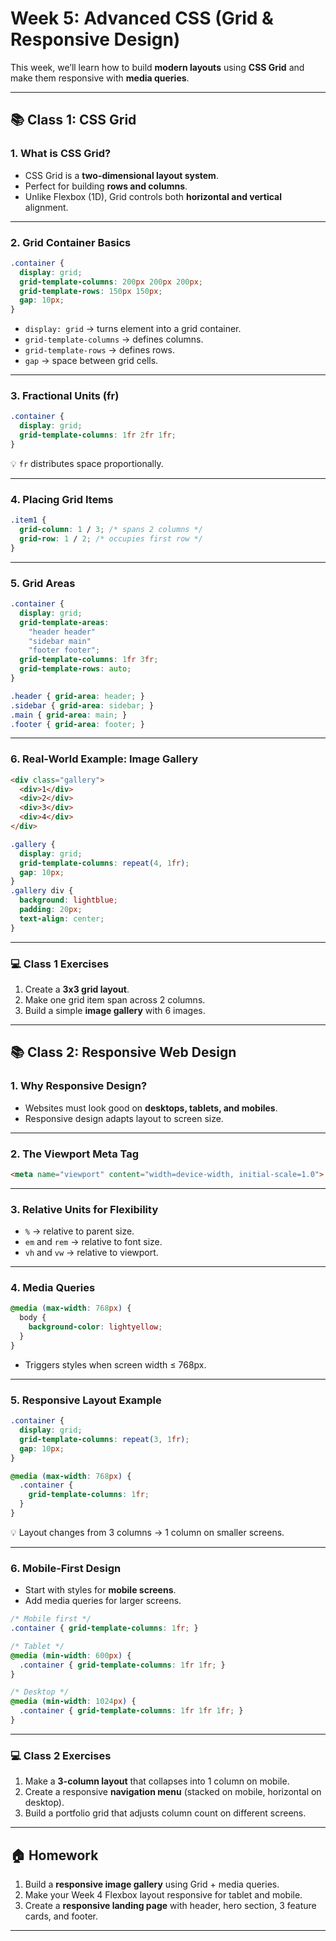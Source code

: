 # Week 5: Advanced CSS (Grid & Responsive Design)

This week, we’ll learn how to build **modern layouts** using **CSS Grid** and make them responsive with **media queries**.

---

## 📚 Class 1: CSS Grid

### 1. What is CSS Grid?

* CSS Grid is a **two-dimensional layout system**.
* Perfect for building **rows and columns**.
* Unlike Flexbox (1D), Grid controls both **horizontal and vertical** alignment.

---

### 2. Grid Container Basics

```css
.container {
  display: grid;
  grid-template-columns: 200px 200px 200px;
  grid-template-rows: 150px 150px;
  gap: 10px;
}
```

* `display: grid` → turns element into a grid container.
* `grid-template-columns` → defines columns.
* `grid-template-rows` → defines rows.
* `gap` → space between grid cells.

---

### 3. Fractional Units (fr)

```css
.container {
  display: grid;
  grid-template-columns: 1fr 2fr 1fr;
}
```

💡 `fr` distributes space proportionally.

---

### 4. Placing Grid Items

```css
.item1 {
  grid-column: 1 / 3; /* spans 2 columns */
  grid-row: 1 / 2; /* occupies first row */
}
```

---

### 5. Grid Areas

```css
.container {
  display: grid;
  grid-template-areas:
    "header header"
    "sidebar main"
    "footer footer";
  grid-template-columns: 1fr 3fr;
  grid-template-rows: auto;
}

.header { grid-area: header; }
.sidebar { grid-area: sidebar; }
.main { grid-area: main; }
.footer { grid-area: footer; }
```

---

### 6. Real-World Example: Image Gallery

```html
<div class="gallery">
  <div>1</div>
  <div>2</div>
  <div>3</div>
  <div>4</div>
</div>
```

```css
.gallery {
  display: grid;
  grid-template-columns: repeat(4, 1fr);
  gap: 10px;
}
.gallery div {
  background: lightblue;
  padding: 20px;
  text-align: center;
}
```

---

### 💻 Class 1 Exercises

1. Create a **3x3 grid layout**.
2. Make one grid item span across 2 columns.
3. Build a simple **image gallery** with 6 images.

---

## 📚 Class 2: Responsive Web Design

### 1. Why Responsive Design?

* Websites must look good on **desktops, tablets, and mobiles**.
* Responsive design adapts layout to screen size.

---

### 2. The Viewport Meta Tag

```html
<meta name="viewport" content="width=device-width, initial-scale=1.0">
```

---

### 3. Relative Units for Flexibility

* `%` → relative to parent size.
* `em` and `rem` → relative to font size.
* `vh` and `vw` → relative to viewport.

---

### 4. Media Queries

```css
@media (max-width: 768px) {
  body {
    background-color: lightyellow;
  }
}
```

* Triggers styles when screen width ≤ 768px.

---

### 5. Responsive Layout Example

```css
.container {
  display: grid;
  grid-template-columns: repeat(3, 1fr);
  gap: 10px;
}

@media (max-width: 768px) {
  .container {
    grid-template-columns: 1fr;
  }
}
```

💡 Layout changes from 3 columns → 1 column on smaller screens.

---

### 6. Mobile-First Design

* Start with styles for **mobile screens**.
* Add media queries for larger screens.

```css
/* Mobile first */
.container { grid-template-columns: 1fr; }

/* Tablet */
@media (min-width: 600px) {
  .container { grid-template-columns: 1fr 1fr; }
}

/* Desktop */
@media (min-width: 1024px) {
  .container { grid-template-columns: 1fr 1fr 1fr; }
}
```

---

### 💻 Class 2 Exercises

1. Make a **3-column layout** that collapses into 1 column on mobile.
2. Create a responsive **navigation menu** (stacked on mobile, horizontal on desktop).
3. Build a portfolio grid that adjusts column count on different screens.

---

## 🏠 Homework

1. Build a **responsive image gallery** using Grid + media queries.
2. Make your Week 4 Flexbox layout responsive for tablet and mobile.
3. Create a **responsive landing page** with header, hero section, 3 feature cards, and footer.

---
